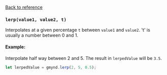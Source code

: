 [Back to reference](../README.md)

### `lerp(value1, value2, t)`
Interpolates at a given percentage `t` between `value1` and `value2`. 't' is usually a number between 0 and 1.

#### Example:

Interpolate half way between 2 and 5. The result in `lerpedValue` will be `3.5`.
```javascript
let lerpedValue = gmynd.lerp(2, 5, 0.5);
```


